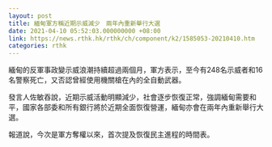 ```yaml
---
layout: post
title: 緬甸軍方稱近期示威減少　兩年內重新舉行大選
date: 2021-04-10 05:52:03.000000000 +08:00
link: https://news.rthk.hk/rthk/ch/component/k2/1585053-20210410.htm
categories: rthk
---
```


緬甸的反軍事政變示威浪潮持續超過兩個月，軍方表示，至今有248名示威者和16名警察死亡，又否認曾經使用機關槍在內的全自動武器。

發言人佐敏吞說，近期示威活動明顯減少，社會逐步恢復正常，強調緬甸需要和平，國家各部委和所有銀行將於近期全面恢復營運，緬甸亦會在兩年內重新舉行大選。

報道說，今次是軍方奪權以來，首次提及恢復民主進程的時間表。
